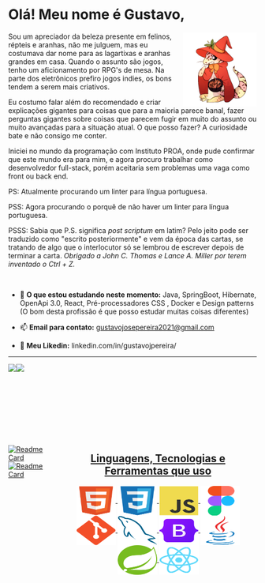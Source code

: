 # Olá! Meu nome é Gustavo,
<img style="width: 150px" border-radius="5px" align="right" src="https://github.com/GustavoJPereira/GustavoJPereira/blob/main/images/Largatinho.png">  

Sou um apreciador da beleza presente em felinos, répteis e aranhas, não me julguem, mas eu costumava dar nome para as lagartixas e aranhas grandes em casa. Quando o assunto são jogos, tenho um aficionamento por RPG's de mesa. Na parte dos eletrônicos prefiro jogos indies, os bons tendem a serem mais criativos.

Eu costumo falar além do recomendado e criar explicações gigantes para coisas que para a maioria parece banal, fazer perguntas gigantes sobre coisas que parecem fugir em muito do assunto ou muito avançadas para a situação atual. O que posso fazer? A curiosidade bate e não consigo me conter.
 
Iniciei no mundo da programação com Instituto PROA, onde pude confirmar que este mundo era para mim, e agora procuro trabalhar como desenvolvedor full-stack, porém aceitaria sem problemas uma vaga como front ou back end.

PS: Atualmente procurando um linter para língua portuguesa.

PSS: Agora procurando o porquê de não haver um linter para língua portuguesa.

PSSS: Sabia que P.S. significa *post scriptum* em latim? Pelo jeito pode ser traduzido como "escrito posteriormente" e vem da época das cartas, se tratando de algo que o interlocutor só se lembrou de escrever depois de terminar a carta. *Obrigado a John C. Thomas e Lance A. Miller por terem inventado o Ctrl + Z.*

<br>

- 🌱 **O que estou estudando neste momento:** Java, SpringBoot, Hibernate, OpenApi 3.0, React, Pré-processadores CSS , Docker e Design patterns (O bom desta profissão é que posso estudar muitas coisas diferentes)

- 📫 **Email para contato:** gustavojosepereira2021@gmail.com

- 💼 **Meu Likedin:** linkedin.com/in/gustavojpereira/

<hr>
<div>
    <a href="https://github.com/GustavoJPereira" style="display: flex">
    <img sytle="display: inline_block" height="150em" src="https://github-readme-stats.vercel.app/api?username=GustavoJPereira&show_icons=true&theme=buefy&include_all_commits=true&count_private=true"/>
    <img sytle="display: inline_block" height="150em" src="https://github-readme-stats.vercel.app/api/top-langs/?username=GustavoJPereira&layout=compact&langs_count=7&theme=buefy"/>
</div>
 <br>
    
![Readme Card](https://github-readme-stats.vercel.app/api/pin/?username=GustavoJPereira&repo=Backend-Challenge-Space-Flight-News&theme=buefy)
![Readme Card](https://github-readme-stats.vercel.app/api/pin/?username=GustavoJPereira&repo=comercio-eletronico&theme=buefy)
    

    
    
<hr>
<div style="display: inline_block" width="100%" align="center">
    <h2>Linguagens, Tecnologias e Ferramentas que uso</h2>
    <img align="center" alt="Gustavo-HTML5" height="60" width="80" src="https://github.com/devicons/devicon/blob/master/icons/html5/html5-original.svg">
     <img align="center" alt="Gustavo-CSS3" height="60" width="80" src="https://github.com/devicons/devicon/blob/master/icons/css3/css3-original.svg">
     <img align="center" alt="Gustavo-Javascript" height="60" width="80" src="https://github.com/devicons/devicon/blob/master/icons/javascript/javascript-original.svg">
     <img align="center" alt="Gustavo-Figma" height="60" width="80" src="https://github.com/devicons/devicon/blob/master/icons/figma/figma-original.svg">
     <img align="center" alt="Gustavo-Figma" height="60" width="80" src="https://github.com/devicons/devicon/blob/master/icons/git/git-original.svg">
     <img align="center" alt="Gustavo-Figma" height="60" width="80" src="https://github.com/devicons/devicon/blob/master/icons/mysql/mysql-original.svg">
     <img align="center" alt="Gustavo-Figma" height="60" width="80" src="https://github.com/devicons/devicon/blob/master/icons/bootstrap/bootstrap-original.svg">
     <img align="center" alt="Gustavo-Figma" height="60" width="80" src="https://github.com/devicons/devicon/blob/master/icons/java/java-original.svg">
     <img align="center" alt="Gustavo-Figma" height="60" width="80" src="https://github.com/devicons/devicon/blob/master/icons/spring/spring-original.svg">
     <img align="center" alt="Gustavo-Figma" height="60" width="80" src="https://github.com/devicons/devicon/blob/master/icons/react/react-original.svg">
</div>
<div>
  <a href=""></a>
</div>
    
